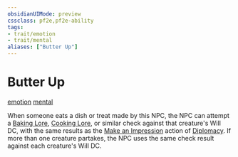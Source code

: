 ```yaml
---
obsidianUIMode: preview
cssclass: pf2e,pf2e-ability
tags:
- trait/emotion
- trait/mental
aliases: ["Butter Up"]
---
```

# Butter Up
[emotion](../traits/emotion.md)  [mental](../traits/mental.md)  

When someone eats a dish or treat made by this NPC, the NPC can attempt a [Baking Lore](../../Compendium/skills.md#Lore), [Cooking Lore](../../Compendium/skills.md#Lore), or similar check against that creature's Will DC, with the same results as the [Make an Impression](../actions/make-an-impression.md) action of [Diplomacy](../../Compendium/skills.md#Diplomacy). If more than one creature partakes, the NPC uses the same check result against each creature's Will DC.